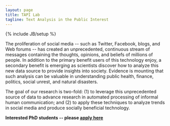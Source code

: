 ```yaml
---
layout: page
title: TAPI Lab
tagline: Text Analysis in the Public Interest
---
```


{% include JB/setup %}

The proliferation of social media -- such as Twitter, Facebook, blogs, and Web
forums -- has created an unprecedented, continuous stream of messages
containing the thoughts, opinions, and beliefs of millions of people. In
addition to the primary benefit users of this technology enjoy, a secondary
benefit is emerging as scientists discover how to analyze this new data source
to provide insights into society. Evidence is mounting that such analysis can
be valuable in understanding public health, finance, politics, social unrest,
and natural disasters.

The goal of our research is two-fold: (1) to leverage this unprecedented
source of data to advance research in automated processing of informal human
communication; and (2) to apply these techniques to analyze trends in social
media and produce socially beneficial technology.

<b>Interested PhD students -- please <a href="https://goo.gl/forms/XCJAwpzva0DE7Pol1">apply here</a></b>

